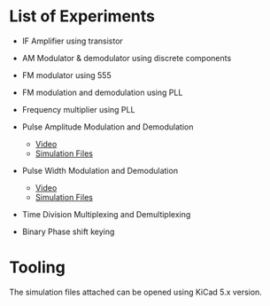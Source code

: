 # List of Experiments
  * IF Amplifier using transistor
  * AM Modulator & demodulator using discrete components
  * FM modulator using 555
  * FM modulation and demodulation using PLL
  * Frequency multiplier using PLL

  * Pulse Amplitude Modulation and Demodulation
    * [Video](https://youtu.be/gmg7Xwr1I6s)
    * [Simulation Files](https://drive.google.com/drive/folders/1obNaNUEt3tN3kCkrcMV1jhq_Dmjs12g_?usp=sharing)
  * Pulse Width Modulation and Demodulation
    * [Video](https://youtu.be/vrbj3LiSQyA)
    * [Simulation Files](https://drive.google.com/drive/folders/1rRHZFsIwJhHsGDqpepnrUK6ceymp9iia?usp=sharing)
  * Time Division Multiplexing and Demultiplexing
  * Binary Phase shift keying

# Tooling
The simulation files attached can be opened using KiCad 5.x version.

